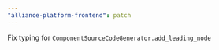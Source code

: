 ```yaml
---
"alliance-platform-frontend": patch
---
```


Fix typing for `ComponentSourceCodeGenerator.add_leading_node`
